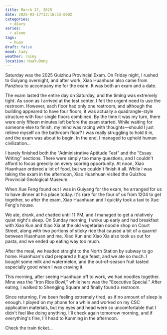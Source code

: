 ```yaml
---
title: March 17, 2025
date: 2025-03-17T13:16:53.000Z
categories:
  - diary
series:
  - alone
tags:
  - huan
draft: false
mood: lazy
weather: rainy
location: HuaYuDong
---
```


Saturday was the 2025 Guizhou Provincial Exam. On Friday night, I rushed to Guiyang overnight, and after work, Xiao Huanhuan also came from Panzhou to accompany me for the exam. It was both an exam and a date.

The exam lasted the entire day on Saturday, and the timing was extremely tight. As soon as I arrived at the test center, I felt the urgent need to use the restroom. However, each floor had only one restroom, and although the building appeared to have four floors, it was actually a quadrangle-style structure with four single floors combined. By the time it was my turn, there were only fifteen minutes left before the exam started. While waiting for someone else to finish, my mind was racing with thoughts—should I just relieve myself on the bathroom floor? I was really struggling to hold it in, and the exam was about to begin. In the end, I managed to uphold human civilization...

I barely finished both the "Administrative Aptitude Test" and the "Essay Writing" sections. There were simply too many questions, and I couldn't afford to focus greedily on every scoring opportunity. At noon, Xiao Huanhuan ordered a lot of food, but we couldn't finish it all. While I was taking the exam in the afternoon, Xiao Huanhuan visited the Guizhou Provincial Geological Museum.

When Xue Feng found out I was in Guiyang for the exam, he arranged for us to have dinner at his place today. It's rare for the four of us from 1204 to get together, so after the exam, Xiao Huanhuan and I quickly took a taxi to Xue Feng's house.

We ate, drank, and chatted until 11 PM, and I managed to get a relatively quiet night's sleep. On Sunday morning, I woke up early and had breakfast with Xiao Kun and Xiao Xia at the old vegetarian noodle shop on Court Street, along with two portions of sticky rice that caused a bit of a quarrel between Huanhuan and me. Xiao Kun and Xiao Xia also took us out for pasta, and we ended up eating way too much.

After the meal, we headed straight to the North Station by subway to go home. Huanhuan's dad prepared a huge feast, and we ate so much. I bought some milk and watermelon, and the out-of-season fruit tasted especially good when I was craving it.

This morning, after seeing Huanhuan off to work, we had noodles together. Mine was the "Iron Rice Bowl," while hers was the "Executive Special." After eating, I walked to Shengjing Square and finally found a restroom.

Since returning, I've been feeling extremely tired, as if no amount of sleep is enough. I played on my phone for a while and worked on my CSC application materials, but my eyes and head were so uncomfortable that I didn't feel like doing anything. I'll check again tomorrow morning, and if everything's fine, I'll head to Kunming in the afternoon.

Check the train ticket...

